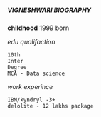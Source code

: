 ##### VIGNESHWARI BIOGRAPHY
**childhood**
1999 born

*edu qualifaction*
```
10th
Inter
Degree
MCA - Data science
```

*work experince*
```
IBM/kyndryl -3+
delolite - 12 lakhs package
```
